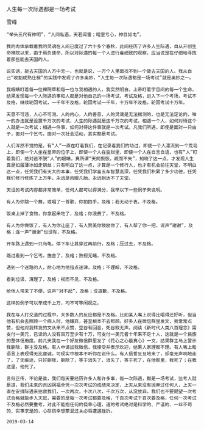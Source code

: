 人生每一次际遇都是一场考试

雪峰


    “举头三尺有神明”，“人间私语，天若闻雷；暗室亏心，神目如电”。

    我的肉体承载着我的灵魂在人间已度过了六十多个春秋，此间经历了许多人生际遇，自从开创生命禅院以来，由于肩负使命，所以对际遇的每一个人进行着细致的观察，应当说是在仔细地寻找着那些能去天国的人。

    说实话，能去天国的人万中无一，也就是说，一万个人里面找不到一个能去天国的人。我从自己“收割成熟庄稼”的实践中发现了许多奥妙，“人生每一次际遇都是一场考试”就是奥妙之一。

    我眼睛盯着每一位禅院草和每一位与我相遇的人，我突然明白，上帝盯着宇宙间的每一个生命，结果发现每一个人际遇的事和人都是对他自己的一场考试，考试及格，进入下一个考场，考试不及格，继续轮回考试，一千年不及格，轮回考试一千年，十万年不及格，轮回考试十万年。

    天意不可违，人心不可测。人的内心，人的善恶，人的灵魂是无法揣测的，也是无法定论的，唯一的办法就是设置千万次的考试，人生的际遇就是这千万次的考试，相遇一个人，如何对待这个人就是一次考试；相遇一件事，如何对待这件事就是一次考试。凡我们所遇，即使是面对一只虫子，面对一个乞丐，面对一次社会活动，其实都是考试。

    人们浑然不觉的是，有“人”一直在盯着我们，在记录着我们的功过，即使一个人漂流到一个荒岛上，即使一个人坐在皇帝的位子上，即使一个人在监狱里，即使一个人在自言自语，也有“人”盯着我们，绝对逃不脱“人”的眼睛，真所谓“天网恢恢，疏而不失”，知晓了这一点，才发现人生真是如履薄冰如走钢丝；只有明白了这一点，才算是一个修行人，也才有机会前往天堂，不明白这一点，任凭我们有天大的本事，任凭我们学富五车智慧高深，任凭我们积累了多少功德，任凭我们修行修炼了上万年，永远是肉眼凡胎，永远到达不了天堂。

    天设的考试内容都非常简单，任何人都可以得满分，我举以下一些例子来说明。

    有人为你跳一个舞，或唱了一首歌，你拍拍手，及格；若无动于衷，不及格。

    饭桌上掉了食物，你拿起来吃了，及格；你浪费了，不及格。

    有人为你做饭了，有人为你让座了，有人赞美你鼓励你了，有人帮了你一把，说声“谢谢”，及格；连一声“谢谢”也没有，不及格。

    开车路上遇到一只乌龟，停下车让其穿过再前行，及格；压过去，不及格。

    路过看到一个乞丐，施舍了，及格；熟视无睹，不及格。

    遇到一个迷路的人，耐心地为他指点迷津，及格；不理睬，不及格。

    看到垃圾，清理了，及格；视而不见，不及格。

    给他人带来了不便，说声“对不起”，及格；没道歉，不及格。

    这样的例子可以举成千上万，均不可等闲视之。

    我在与人打交道的过程中，大多数人的反应都是不及格。比如某人嘴上说得比唱得还好听，但当他有机会去照顾一个病人时，他嫌弃，甚至根本不去照顾。好多人在微信群里发文，我常常点赞，但他对我转发的文从来不点赞，空谷有回音，死谷寂无声。阅读《新时代人类八百理念》需支付一美元，已读的人没有百万至少有十万，可支付一美元者十年来不足十人，这就是一个民族的整体信用度。前几天我在一个好友微信群里发了《花心之心最真心》一文，结果群主马上警示我删除，群主没及格。有人申请加我微信，我接受并表示欢迎，结果人家理都不理。有人嘴上和语言上表现得无比虔诚，可现实中根本不听你在说什么。有人信誓旦旦地来了，却毫无声响地走了，了无痕迹，只好删除，删除了，等于消失了，消失了，等于死了，在他那里，我死了；在我这里，他死了。

    言归正传，不论是谁，我们每天要经历许多人和许多事，每一次际遇，都是一场考试，监考人就是道，我们未来的吉凶祸福全凭一次次考试的成绩来决定，上天从来没有抛弃过任何人，上天一直在安排际遇来拯救我们，一次两次，十次八次，千次万次，从没放弃。我们也不要期望一次考试合格就能步入天庭，需要的是每一次考试都要及格，千百次考试千百次要及格，任何一次考试不及格必然要重考，对此不能抱任何的侥幸心理，道的考试绝对是科学的、严谨的、一丝不苟的、实事求是的，心存侥幸想蒙混过关必将遭遇挫折。

    2019-03-14



